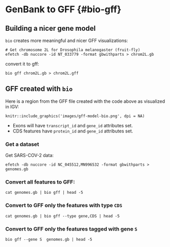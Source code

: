 # GenBank to GFF {#bio-gff}

## Building a nicer gene model

`bio` creates more meaningful  and nicer GFF visualizations:

    # Get chromosome 2L for Drosophila melanogaster (fruit-fly)
    efetch -db nuccore -id NT_033779 -format gbwithparts > chrom2L.gb

convert it to gff:

    bio gff chrom2L.gb > chrom2L.gff
    
## GFF created with `bio`
   
Here is a region from the GFF file created with the code above as visualized in IGV:

```{r fig.align='center', echo=FALSE}
knitr::include_graphics('images/gff-model-bio.png', dpi = NA)
```

* Exons will have `transcript_id` and `gene_id` attributes set.
* CDS features have `protein_id` and `gene_id` attributes set.

[SO]: http://www.sequenceontology.org/

### Get a dataset

Get SARS-COV-2 data:

    efetch -db nuccore -id NC_045512,MN996532 -format gbwithparts > genomes.gb

### Convert all features to GFF:

    cat genomes.gb | bio gff | head -5

### Convert to GFF only the features with type `CDS`

    cat genomes.gb | bio gff --type gene,CDS | head -5 

### Convert to GFF only the features tagged with gene `S`

    bio gff --gene S  genomes.gb | head -5

